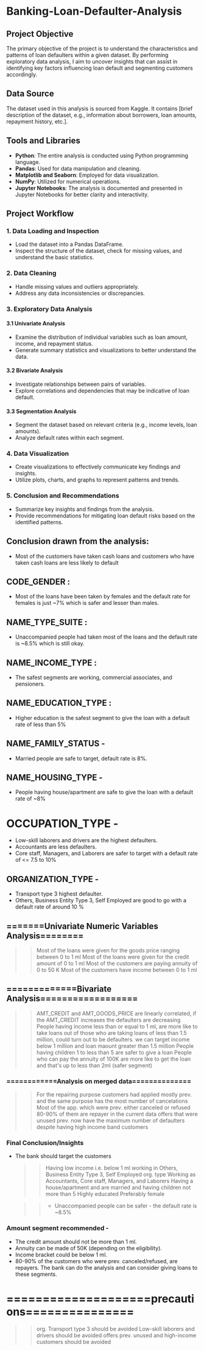 # Banking-Loan-Defaulter-Analysis


## Project Objective

The primary objective of the project is to understand the characteristics and patterns of loan defaulters within a given dataset. 
By performing exploratory data analysis, I aim to uncover insights that can assist in identifying key factors influencing loan default and segmenting customers accordingly.

## Data Source

The dataset used in this analysis is sourced from Kaggle. It contains [brief description of the dataset, e.g., information about borrowers, loan amounts, repayment history, etc.].

## Tools and Libraries

- **Python**: The entire analysis is conducted using Python programming language.
- **Pandas**: Used for data manipulation and cleaning.
- **Matplotlib and Seaborn**: Employed for data visualization.
- **NumPy**: Utilized for numerical operations.
- **Jupyter Notebooks**: The analysis is documented and presented in Jupyter Notebooks for better clarity and interactivity.

## Project Workflow

### 1. Data Loading and Inspection

- Load the dataset into a Pandas DataFrame.
- Inspect the structure of the dataset, check for missing values, and understand the basic statistics.

### 2. Data Cleaning

- Handle missing values and outliers appropriately.
- Address any data inconsistencies or discrepancies.

### 3. Exploratory Data Analysis

#### 3.1 Univariate Analysis

- Examine the distribution of individual variables such as loan amount, income, and repayment status.
- Generate summary statistics and visualizations to better understand the data.

#### 3.2 Bivariate Analysis

- Investigate relationships between pairs of variables.
- Explore correlations and dependencies that may be indicative of loan default.

#### 3.3 Segmentation Analysis

- Segment the dataset based on relevant criteria (e.g., income levels, loan amounts).
- Analyze default rates within each segment.

### 4. Data Visualization

- Create visualizations to effectively communicate key findings and insights.
- Utilize plots, charts, and graphs to represent patterns and trends.

### 5. Conclusion and Recommendations

- Summarize key insights and findings from the analysis.
- Provide recommendations for mitigating loan default risks based on the identified patterns.



## Conclusion drawn from the analysis:

* Most of the customers have taken cash loans and customers who have taken cash loans are less likely to default

## CODE_GENDER : 
* Most of the loans have been taken by females and  the default rate for females is just ~7% which is safer and lesser than males.

## NAME_TYPE_SUITE : 
* Unaccompanied people had taken most of the loans and the default rate is ~8.5% which is still okay.
 
## NAME_INCOME_TYPE : 
 * The safest segments are working, commercial associates, and pensioners.

## NAME_EDUCATION_TYPE : 
* Higher education is the safest segment to give the loan with a default rate of less than 5%
 
## NAME_FAMILY_STATUS - 
* Married people are safe to target, default rate is 8%.

## NAME_HOUSING_TYPE - 
* People having house/apartment are safe to give the loan with a default rate of ~8%

# OCCUPATION_TYPE - 
* Low-skill laborers and drivers are the highest defaulters.
* Accountants are less defaulters.
* Core staff, Managers, and Laborers are safer to target with a default rate of <= 7.5 to 10%

## ORGANIZATION_TYPE - 
* Transport type 3 highest defaulter.
* Others, Business Entity Type 3, Self Employed are good to go with a default rate of around 10 %

## =======Univariate Numeric Variables Analysis========
>> Most of the loans were given for the goods price ranging between 0 to 1 ml
>> Most of the loans were given for the credit amount of 0 to 1 ml
>> Most of the customers are paying annuity of 0 to 50 K
>> Most of the customers have income between 0 to 1 ml

## =============Bivariate Analysis==================
>> AMT_CREDIT and AMT_GOODS_PRICE are linearly correlated, if the AMT_CREDIT increases the defaulters are decreasing
>> People having income less than or equal to 1 ml, are more like to take loans out of those who are taking loans of less than 1.5 million, could turn out to be defaulters. we can target income below 1 million and loan maount greater than 1.5 million
>> People having children 1 to less than 5 are safer to give a loan
>> People who can pay the annuity of 100K are more like to get the loan and that's up to less than 2ml (safer segment)

### ============Analysis on merged data==============
 
>> For the repairing purpose customers had applied mostly prev. and the same purpose has the most number of cancelations
>> Most of the app. which were prev. either canceled or refused 80-90% of them are repayer in the current data
>> offers that were unused prev. now have the maximum number of defaulters despite having high income band customers

### Final Conclusion/Insights

* The bank should target the customers
  >> Having low income i.e. below 1 ml
  >> working in Others, Business Entity Type 3, Self Employed  org. type
  >> Working as Accountants, Core staff, Managers, and Laborers 
  >> Having a house/apartment and are married and having children not more than 5
  >> Highly educated
  >> Preferably female

  >> * Unaccompanied people can be safer -  the default rate is ~8.5%

### Amount segment recommended -
  * The credit amount should not be more than 1 ml.
  * Annuity can be made of 50K (depending on the eligibility).
  * Income bracket could be below 1 ml.
  *  80-90% of the customers who were prev. canceled/refused, are repayers. The bank can do the analysis and can consider giving loans to these segments.

# ====================precautions===============
  >> org. Transport type 3 should be avoided
  >> Low-skill laborers and drivers  should be avoided
  >> offers prev. unused and high-income customers should be avoided


